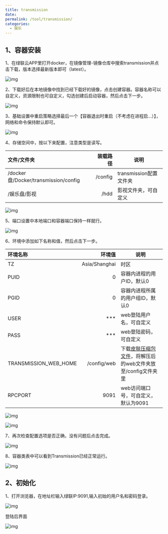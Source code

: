 ```yaml
---
title: transmission
date: 
permalink: /tool/transmission/
categories:
  - 娱乐
---
```


## 1、容器安装

1、在绿联云APP里打开docker，在镜像管理-镜像仓库中搜索transmission并点击下载，版本选择最新版本即可（latest）。

![img](./img/0201.png)

2、下载好后在本地镜像中找到已经下载好的镜像，点击创建容器。容器名称可以自定义，资源限制也可自定义，勾选创建后启动容器，然后点击下一步。

![img](./img/0202.png)

3、基础设置中重启策略选择最后一个【容器退出时重启（不考虑在进程启...）】，网络和命令保持默认即可。

![img](./img/0203.png)

4、存储空间中，按以下来配置，注意类型是读写。

|文件/文件夹                           |装载路径| 说明                 |
|:-----------------------------------| ----:|---------------------|
 /docker盘/Docker/transmission/config|/config| transmission配置文件夹|
 /娱乐盘/影视                          |	/hdd| 影视文件夹，可自定义     |

![img](./img/0204.png)

5、端口设置中本地端口和容器端口保持一样就行。

![img](./img/0205.png)

6、环境中添加如下名称和值，然后点击下一步。

| 环境名称               |          环境值  | 说明                 |
|:---------------------|--------------:|-----------------------|
 TZ                    | Asia/Shanghai | 时区                   |
 PUID                  |             0 | 容器内进程的用户ID，默认0  |
 PGID                  |             0 | 容器内进程所属的用户组ID，默认0 |
 USER                  |           *** | web登陆用户名，可自定义      |
 PASS                  |           *** | web登陆密码，可自定义      |
| TRANSMISSION_WEB_HOME|   /config/web | 下载[皮肤压缩包文件](https://github.com/transmission-web-control/transmission-web-control/releases/)，将解压后的web文件夹放至/config文件夹里
 RPCPORT              |         	9091 | web访问端口号，可自定义，默认为9091|

![img](./img/0206.png)

![img](./img/0207.png)

7、再次检查配置选项是否正确，没有问题后点击完成。

![img](./img/0208.png)

8、容器类表中可以看到Transmission已经正常运行。

![img](./img/0209.png)

## 2、初始化

1、打开浏览器，在地址栏输入绿联IP:9091,输入初始的用户名和密码登录。

![img](./img/0210.png)

登陆后界面

![img](./img/0211.png)



